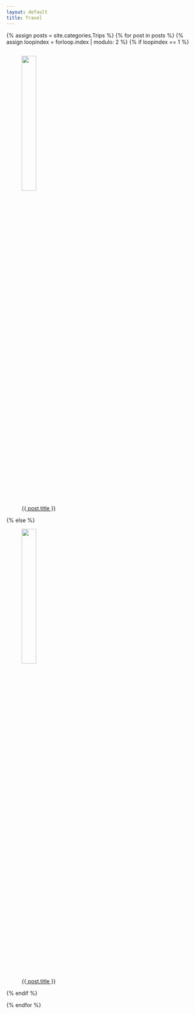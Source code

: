 ```yaml
---
layout: default
title: Travel
---
```

{% assign posts = site.categories.Trips %}
{% for post in posts %}
{% assign loopindex = forloop.index | modulo: 2 %}
{% if loopindex == 1 %}
  <div class="row">
  <div class="column">
      <figure>
        <a href="{{ post.url }}" > <img src="{{post.thumbnail}}" style="width:30%"></a>
        <figcaption> <a href="{{ post.url }}" >{{ post.title }}</a> </figcaption>
      </figure>
  </div>
{% else %}
  <div class="column">
    <figure>
        <a href="{{ post.url }}" > <img src="{{post.thumbnail}}" style="width:30%"></a>
        <figcaption> <a href="{{ post.url }}" >{{ post.title }}</a> </figcaption>
      </figure>
  </div>
  </div>
{% endif %}
  
{% endfor %}